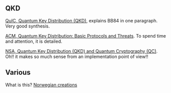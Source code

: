 
## QKD
[QuIC, Quantum Key Distribution (QKD)](https://www.rri.res.in/quic/qcommconcepts.php#:~:text=The%20BB84%20protocol%20uses%20the,uses%20such%20four%20polarization%20states), explains BB84 in one paragraph. Very good synthesis.


[ACM, Quantum Key Distribution: Basic Protocols and Threats](https://dl.acm.org/doi/fullHtml/10.1145/3575879.3576022). To spend time and attention, it is detailed.

[NSA, Quantum Key Distribution (QKD) and Quantum Cryptography (QC)](https://www.nsa.gov/Cybersecurity/Quantum-Key-Distribution-QKD-and-Quantum-Cryptography-QC/). Oh!! it makes so much sense from an implementation point of view!!


## Various
What is this? [Norwegian creations](https://www.norwegiancreations.com/)